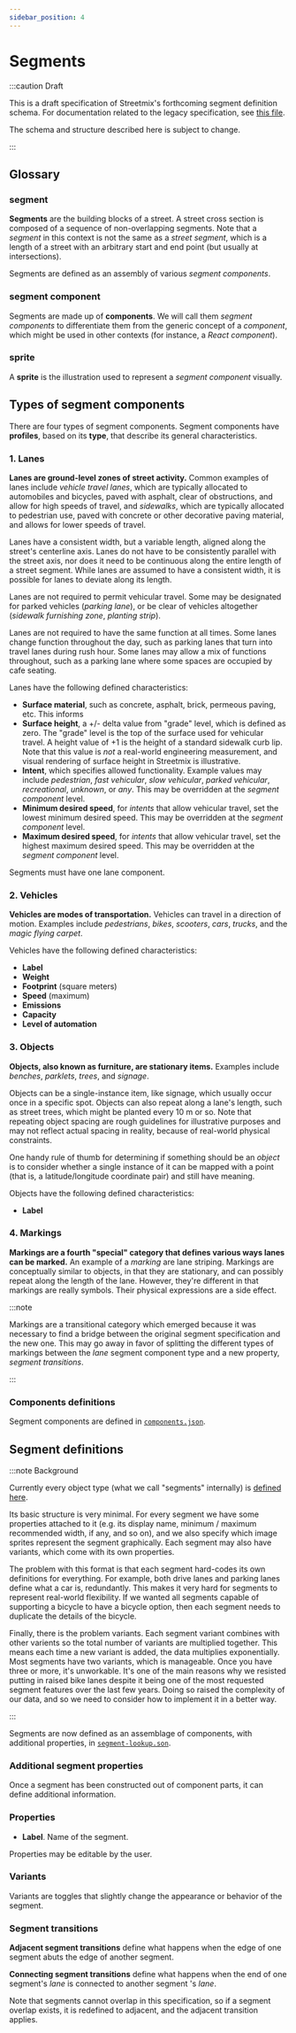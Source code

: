 ```yaml
---
sidebar_position: 4
---
```


# Segments

:::caution Draft

This is a draft specification of Streetmix's forthcoming segment definition schema. For documentation related to the legacy specification, see [this file](https://github.com/streetmix/streetmix/blob/main/assets/scripts/segments/README.md).

The schema and structure described here is subject to change.

:::

## Glossary

### segment

**Segments** are the building blocks of a street. A street cross section is composed of a sequence of non-overlapping segments. Note that a _segment_ in this context is not the same as a _street segment_, which is a length of a street with an arbitrary start and end point (but usually at intersections).

Segments are defined as an assembly of various _segment components_.

### segment component

Segments are made up of **components**. We will call them _segment components_ to differentiate them from the generic concept of a _component_, which might be used in other contexts (for instance, a _React component_).

### sprite

A **sprite** is the illustration used to represent a _segment component_ visually.

## Types of segment components

There are four types of segment components. Segment components have **profiles**, based on its **type**, that describe its general characteristics.

### 1. Lanes

**Lanes are ground-level zones of street activity.** Common examples of lanes include _vehicle travel lanes_, which are typically allocated to automobiles and bicycles, paved with asphalt, clear of obstructions, and allow for high speeds of travel, and _sidewalks_, which are typically allocated to pedestrian use, paved with concrete or other decorative paving material, and allows for lower speeds of travel.

Lanes have a consistent width, but a variable length, aligned along the street's centerline axis. Lanes do not have to be consistently parallel with the street axis, nor does it need to be continuous along the entire length of a street segment. While lanes are assumed to have a consistent width, it is possible for lanes to deviate along its length.

Lanes are not required to permit vehicular travel. Some may be designated for parked vehicles (_parking lane_), or be clear of vehicles altogether (_sidewalk furnishing zone_, _planting strip_).

Lanes are not required to have the same function at all times. Some lanes change function throughout the day, such as parking lanes that turn into travel lanes during rush hour. Some lanes may allow a mix of functions throughout, such as a parking lane where some spaces are occupied by cafe seating.

Lanes have the following defined characteristics:

- **Surface material**, such as concrete, asphalt, brick, permeous paving, etc. This informs
- **Surface height**, a +/- delta value from "grade" level, which is defined as zero. The "grade" level is the top of the surface used for vehicular travel. A height value of +1 is the height of a standard sidewalk curb lip. Note that this value is _not_ a real-world engineering measurement, and visual rendering of surface height in Streetmix is illustrative.
- **Intent**, which specifies allowed functionality. Example values may include _pedestrian_, _fast vehicular_, _slow vehicular_, _parked vehicular_, _recreational_, _unknown_, or _any_. This may be overridden at the _segment component_ level.
- **Minimum desired speed**, for _intents_ that allow vehicular travel, set the lowest minimum desired speed. This may be overridden at the _segment component_ level.
- **Maximum desired speed**, for _intents_ that allow vehicular travel, set the highest maximum desired speed. This may be overridden at the _segment component_ level.

Segments must have one lane component.

### 2. Vehicles

**Vehicles are modes of transportation.** Vehicles can travel in a direction of motion. Examples include _pedestrians_, _bikes_, _scooters_, _cars_, _trucks_, and the _magic flying carpet_.

Vehicles have the following defined characteristics:

- **Label**
- **Weight**
- **Footprint** (square meters)
- **Speed** (maximum)
- **Emissions**
- **Capacity**
- **Level of automation**

### 3. Objects

**Objects, also known as furniture, are stationary items.** Examples include _benches_, _parklets_, _trees_, and _signage_.

Objects can be a single-instance item, like signage, which usually occur once in a specific spot. Objects can also repeat along a lane's length, such as street trees, which might be planted every 10 m or so. Note that repeating object spacing are rough guidelines for illustrative purposes and may not reflect actual spacing in reality, because of real-world physical constraints.

One handy rule of thumb for determining if something should be an _object_ is to consider whether a single instance of it can be mapped with a point (that is, a latitude/longitude coordinate pair) and still have meaning.

Objects have the following defined characteristics:

- **Label**

### 4. Markings

**Markings are a fourth "special" category that defines various ways lanes can be marked.** An example of a _marking_ are lane striping. Markings are conceptually similar to objects, in that they are stationary, and can possibly repeat along the length of the lane. However, they're different in that markings are really symbols. Their physical expressions are a side effect.

:::note

Markings are a transitional category which emerged because it was necessary to find a bridge between the original segment specification and the new one. This may go away in favor of splitting the different types of markings between the _lane_ segment component type and a new property, _segment transitions_.

:::

### Components definitions

Segment components are defined in [`components.json`](https://github.com/streetmix/streetmix/blob/main/assets/scripts/segments/components.json).

## Segment definitions

:::note Background

Currently every object type (what we call "segments" internally) is [defined here](https://github.com/streetmix/streetmix/blob/main/assets/scripts/segments/segment-lookup.json).

Its basic structure is very minimal. For every segment we have some properties attached to it (e.g. its display name, minimum / maximum recommended width, if any, and so on), and we also specify which image sprites represent the segment graphically. Each segment may also have variants, which come with its own properties.

The problem with this format is that each segment hard-codes its own definitions for everything. For example, both drive lanes and parking lanes define what a car is, redundantly. This makes it very hard for segments to represent real-world flexibility. If we wanted all segments capable of supporting a bicycle to have a bicycle option, then each segment needs to duplicate the details of the bicycle.

Finally, there is the problem variants. Each segment variant combines with other varients so the total number of variants are multiplied together. This means each time a new variant is added, the data multiplies exponentially. Most segments have two variants, which is manageable. Once you have three or more, it's unworkable. It's one of the main reasons why we resisted putting in raised bike lanes despite it being one of the most requested segment features over the last few years. Doing so raised the complexity of our data, and so we need to consider how to implement it in a better way.

:::

Segments are now defined as an assemblage of components, with additional properties, in [`segment-lookup.son`](https://github.com/streetmix/streetmix/blob/main/assets/scripts/segments/segment-lookup.json).

### Additional segment properties

Once a segment has been constructed out of component parts, it can define additional information.

### Properties

- **Label**. Name of the segment.

Properties may be editable by the user.

### Variants

Variants are toggles that slightly change the appearance or behavior of the segment.

### Segment transitions

**Adjacent segment transitions** define what happens when the edge of one segment abuts the edge of another segment.

**Connecting segment transitions** define what happens when the end of one segment's _lane_ is connected to another segment 's _lane_.

Note that segments cannot overlap in this specification, so if a segment overlap exists, it is redefined to adjacent, and the adjacent transition applies.
